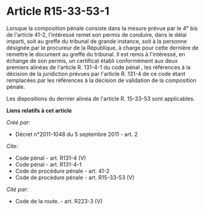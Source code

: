 # Article R15-33-53-1

Lorsque la composition pénale consiste dans la mesure prévue par le 4° bis de l'article 41-2, l'intéressé remet son permis de
conduire, dans le délai imparti, soit au greffe du tribunal de grande instance, soit à la personne désignée par le procureur
de la République, à charge pour cette dernière de remettre le document au greffe du tribunal. Il est remis à l'intéressé, en
échange de son permis, un certificat établi conformément aux deux  premiers alinéas de l'article R. 131-4-1 du code pénal ,
les références à la décision de la juridiction prévues par l'article R. 131-4 de ce code étant remplacées par les références
à la décision de validation de la composition pénale. 

Les dispositions du dernier alinéa de l'article R. 15-33-53 sont applicables.

**Liens relatifs à cet article**

_Créé par_:

  - Décret n°2011-1048 du 5 septembre 2011 - art. 2

_Cite_:

  - Code pénal - art. R131-4 (V)
  - Code pénal - art. R131-4-1
  - Code de procédure pénale - art. 41-2
  - Code de procédure pénale - art. R15-33-53 (V)

_Cité par_:

  - Code de la route. - art. R223-3 (V)
